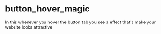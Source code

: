 # button_hover_magic
In this whenever you hover the button tab you see a effect 
that's make your website looks attractive 
